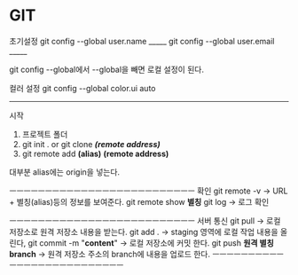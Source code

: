 # GIT

초기설정 
git config --global user.name _____
git config --global user.email _____

git config --global에서 --global을 빼면 로컬 설정이 된다.

컬러 설정
git config --global color.ui auto

______________________________________________
시작
1. 프로젝트 폴더
2. git init . or
   git clone ___(remote address)___
3. git remote add __(alias)__ __(remote address)__

 대부분 alias에는 origin을 넣는다.
 
ㅡㅡㅡㅡㅡㅡㅡㅡㅡㅡㅡㅡㅡㅡㅡㅡㅡㅡㅡㅡㅡㅡㅡㅡㅡㅡ
확인
git remote -v  -> URL + 별칭(alias)등의 정보를 보여준다.
git remote show __별칭__
git log  -> 로그 확인

ㅡㅡㅡㅡㅡㅡㅡㅡㅡㅡㅡㅡㅡㅡㅡㅡㅡㅡㅡㅡㅡㅡㅡㅡㅡㅡ
서버 통신
git pull  -> 로컬 저장소로 원격 저장소 내용을 받는다.
git add . -> staging 영역에 로컬 작업 내용을 올린다,
git commit -m "__content__" -> 로컬 저장소에 커밋 한다.
git push __원격 별칭__ __branch__ -> 원격 저장소 주소의 branch에 내용을 업로드 한다.
ㅡㅡㅡㅡㅡㅡㅡㅡㅡㅡㅡㅡㅡㅡㅡㅡㅡㅡㅡㅡㅡㅡㅡㅡㅡㅡ


